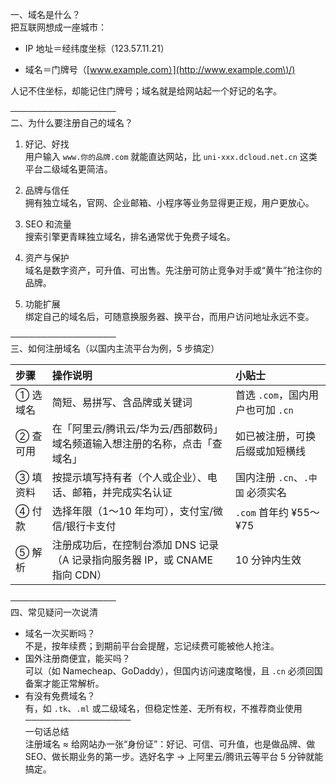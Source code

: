 一、域名是什么？  
把互联网想成一座城市：

- IP 地址＝经纬度坐标（123.57.11.21）
    
- 域名＝门牌号（[www.example.com）](http://www.example.com\)/)
    

人记不住坐标，却能记住门牌号；域名就是给网站起一个好记的名字。

─────────────────  
二、为什么要注册自己的域名？

1. 好记、好找  
    用户输入 `www.你的品牌.com` 就能直达网站，比 `uni-xxx.dcloud.net.cn` 这类平台二级域名更简洁。
    
2. 品牌与信任  
    拥有独立域名，官网、企业邮箱、小程序等业务显得更正规，用户更放心[](http://35.com/zx/506083.html)。
    
3. SEO 和流量  
    搜索引擎更青睐独立域名，排名通常优于免费子域名。
    
4. 资产与保护  
    域名是数字资产，可升值、可出售。先注册可防止竞争对手或“黄牛”抢注你的品牌[](http://35.com/zx/492726.html)。
    
5. 功能扩展  
    绑定自己的域名后，可随意换服务器、换平台，而用户访问地址永远不变。
    

─────────────────  
三、如何注册域名（以国内主流平台为例，5 步搞定）

| 步骤    | 操作说明                                             | 小贴士                     |
| :---- | :----------------------------------------------- | :---------------------- |
| ① 选域名 | 简短、易拼写、含品牌或关键词                                   | 首选 `.com`，国内用户也可加 `.cn` |
| ② 查可用 | 在「阿里云/腾讯云/华为云/西部数码」域名频道输入想注册的名称，点击「查域名」          | 如已被注册，可换后缀或加短横线         |
| ③ 填资料 | 按提示填写持有者（个人或企业）、电话、邮箱，并完成实名认证                    | 国内注册 `.cn`、`.中国` 必须实名   |
| ④ 付款  | 选择年限（1～10 年均可），支付宝/微信/银行卡支付                      | `.com` 首年约 ¥55～¥75      |
| ⑤ 解析  | 注册成功后，在控制台添加 DNS 记录（A 记录指向服务器 IP，或 CNAME 指向 CDN） | 10 分钟内生效                |

─────────────────  
四、常见疑问一次说清

- 域名一次买断吗？  
    不是，按年续费；到期前平台会提醒，忘记续费可能被他人抢注。
- 国外注册商便宜，能买吗？  
    可以（如 Namecheap、GoDaddy），但国内访问速度略慢，且 `.cn` 必须回国备案才能正常解析。
- 有没有免费域名？  
    有，如 `.tk`、`.ml` 或二级域名，但稳定性差、无所有权，不推荐商业使用
─────────────────  
一句话总结  
注册域名 ≈ 给网站办一张“身份证”：好记、可信、可升值，也是做品牌、做 SEO、做长期业务的第一步。选好名字 → 上阿里云/腾讯云等平台 5 分钟就能搞定。